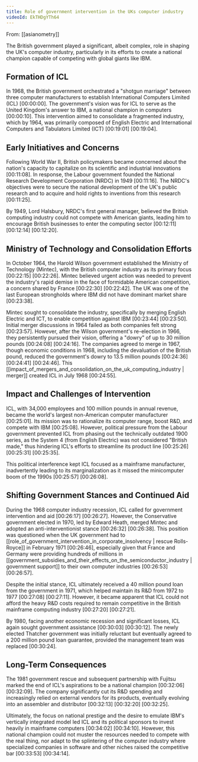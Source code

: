 ```yaml
---
title: Role of government intervention in the UKs computer industry
videoId: EkTHDgYTh64
---
```


From: [[asianometry]] <br/> 

The British government played a significant, albeit complex, role in shaping the UK's computer industry, particularly in its efforts to create a national champion capable of competing with global giants like IBM.

## Formation of ICL

In 1968, the British government orchestrated a "shotgun marriage" between three computer manufacturers to establish International Computers Limited (ICL) <a class="yt-timestamp" data-t="00:00:00">[00:00:00]</a>. The government's vision was for ICL to serve as the United Kingdom's answer to IBM, a national champion in computers <a class="yt-timestamp" data-t="00:00:10">[00:00:10]</a>. This intervention aimed to consolidate a fragmented industry, which by 1964, was primarily composed of English Electric and International Computers and Tabulators Limited (ICT) <a class="yt-timestamp" data-t="00:19:01">[00:19:01]</a> <a class="yt-timestamp" data-t="00:19:04">[00:19:04]</a>.

## Early Initiatives and Concerns

Following World War II, British policymakers became concerned about the nation's capacity to capitalize on its scientific and industrial innovations <a class="yt-timestamp" data-t="00:11:08">[00:11:08]</a>. In response, the Labour government founded the National Research Development Corporation (NRDC) in 1949 <a class="yt-timestamp" data-t="00:11:16">[00:11:16]</a>. The NRDC's objectives were to secure the national development of the UK's public research and to acquire and hold rights to inventions from this research <a class="yt-timestamp" data-t="00:11:25">[00:11:25]</a>.

By 1949, Lord Halsbury, NRDC's first general manager, believed the British computing industry could not compete with American giants, leading him to encourage British businesses to enter the computing sector <a class="yt-timestamp" data-t="00:12:11">[00:12:11]</a> <a class="yt-timestamp" data-t="00:12:14">[00:12:14]</a> <a class="yt-timestamp" data-t="00:12:20">[00:12:20]</a>.

## Ministry of Technology and Consolidation Efforts

In October 1964, the Harold Wilson government established the Ministry of Technology (Mintec), with the British computer industry as its primary focus <a class="yt-timestamp" data-t="00:22:15">[00:22:15]</a> <a class="yt-timestamp" data-t="00:22:26">[00:22:26]</a>. Mintec believed urgent action was needed to prevent the industry's rapid demise in the face of formidable American competition, a concern shared by France <a class="yt-timestamp" data-t="00:22:30">[00:22:30]</a> <a class="yt-timestamp" data-t="00:22:42">[00:22:42]</a>. The UK was one of the last European strongholds where IBM did not have dominant market share <a class="yt-timestamp" data-t="00:23:38">[00:23:38]</a>.

Mintec sought to consolidate the industry, specifically by merging English Electric and ICT, to enable competition against IBM <a class="yt-timestamp" data-t="00:23:44">[00:23:44]</a> <a class="yt-timestamp" data-t="00:23:50">[00:23:50]</a>. Initial merger discussions in 1964 failed as both companies felt strong <a class="yt-timestamp" data-t="00:23:57">[00:23:57]</a>. However, after the Wilson government's re-election in 1966, they persistently pursued their vision, offering a "dowry" of up to 30 million pounds <a class="yt-timestamp" data-t="00:24:08">[00:24:08]</a> <a class="yt-timestamp" data-t="00:24:16">[00:24:16]</a>. The companies agreed to merge in 1967, though economic conditions in 1968, including the devaluation of the British pound, reduced the government's dowry to 13.5 million pounds <a class="yt-timestamp" data-t="00:24:36">[00:24:36]</a> <a class="yt-timestamp" data-t="00:24:41">[00:24:41]</a> <a class="yt-timestamp" data-t="00:24:46">[00:24:46]</a>. This [[impact_of_mergers_and_consolidation_on_the_uk_computing_industry | merger]] created ICL in July 1968 <a class="yt-timestamp" data-t="00:24:55">[00:24:55]</a>.

## Impact and Challenges of Intervention

ICL, with 34,000 employees and 100 million pounds in annual revenue, became the world's largest non-American computer manufacturer <a class="yt-timestamp" data-t="00:25:01">[00:25:01]</a>. Its mission was to rationalize its computer range, boost R&D, and compete with IBM <a class="yt-timestamp" data-t="00:25:08">[00:25:08]</a>. However, political pressure from the Labour government prevented ICL from phasing out the technically outdated 1900 series, as the System 4 (from English Electric) was not considered "British made," thus hindering ICL's efforts to streamline its product line <a class="yt-timestamp" data-t="00:25:26">[00:25:26]</a> <a class="yt-timestamp" data-t="00:25:31">[00:25:31]</a> <a class="yt-timestamp" data-t="00:25:35">[00:25:35]</a>.

This political interference kept ICL focused as a mainframe manufacturer, inadvertently leading to its marginalization as it missed the minicomputer boom of the 1990s <a class="yt-timestamp" data-t="00:25:57">[00:25:57]</a> <a class="yt-timestamp" data-t="00:26:08">[00:26:08]</a>.

## Shifting Government Stances and Continued Aid

During the 1968 computer industry recession, ICL called for government intervention and aid <a class="yt-timestamp" data-t="00:26:17">[00:26:17]</a> <a class="yt-timestamp" data-t="00:26:27">[00:26:27]</a>. However, the Conservative government elected in 1970, led by Edward Heath, merged Mintec and adopted an anti-interventionist stance <a class="yt-timestamp" data-t="00:26:32">[00:26:32]</a> <a class="yt-timestamp" data-t="00:26:38">[00:26:38]</a>. This position was questioned when the UK government had to [[role_of_government_intervention_in_corporate_insolvency | rescue Rolls-Royce]] in February 1971 <a class="yt-timestamp" data-t="00:26:46">[00:26:46]</a>, especially given that France and Germany were providing hundreds of millions in [[government_subsidies_and_their_effects_on_the_semiconductor_industry | government support]] to their own computer industries <a class="yt-timestamp" data-t="00:26:53">[00:26:53]</a> <a class="yt-timestamp" data-t="00:26:57">[00:26:57]</a>.

Despite the initial stance, ICL ultimately received a 40 million pound loan from the government in 1971, which helped maintain its R&D from 1972 to 1977 <a class="yt-timestamp" data-t="00:27:08">[00:27:08]</a> <a class="yt-timestamp" data-t="00:27:11">[00:27:11]</a>. However, it became apparent that ICL could not afford the heavy R&D costs required to remain competitive in the British mainframe computing industry <a class="yt-timestamp" data-t="00:27:20">[00:27:20]</a> <a class="yt-timestamp" data-t="00:27:21">[00:27:21]</a>.

By 1980, facing another economic recession and significant losses, ICL again sought government assistance <a class="yt-timestamp" data-t="00:30:03">[00:30:03]</a> <a class="yt-timestamp" data-t="00:30:12">[00:30:12]</a>. The newly elected Thatcher government was initially reluctant but eventually agreed to a 200 million pound loan guarantee, provided the management team was replaced <a class="yt-timestamp" data-t="00:30:24">[00:30:24]</a>.

## Long-Term Consequences

The 1981 government rescue and subsequent partnership with Fujitsu marked the end of ICL's aspirations to be a national champion <a class="yt-timestamp" data-t="00:32:06">[00:32:06]</a> <a class="yt-timestamp" data-t="00:32:09">[00:32:09]</a>. The company significantly cut its R&D spending and increasingly relied on external vendors for its products, eventually evolving into an assembler and distributor <a class="yt-timestamp" data-t="00:32:13">[00:32:13]</a> <a class="yt-timestamp" data-t="00:32:20">[00:32:20]</a> <a class="yt-timestamp" data-t="00:32:25">[00:32:25]</a>.

Ultimately, the focus on national prestige and the desire to emulate IBM's vertically integrated model led ICL and its political sponsors to invest heavily in mainframe computers <a class="yt-timestamp" data-t="00:34:02">[00:34:02]</a> <a class="yt-timestamp" data-t="00:34:10">[00:34:10]</a>. However, this national champion could not muster the resources needed to compete with the real thing, nor adapt to the splintering of the computer industry where specialized companies in software and other niches raised the competitive bar <a class="yt-timestamp" data-t="00:33:53">[00:33:53]</a> <a class="yt-timestamp" data-t="00:34:14">[00:34:14]</a>.